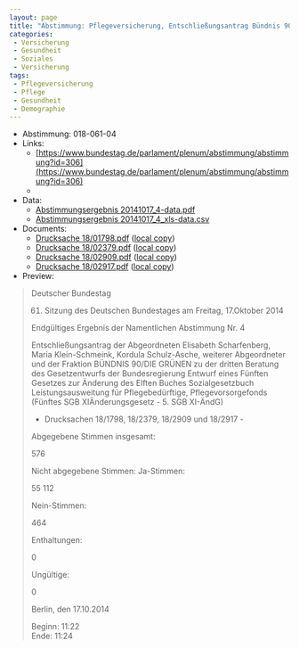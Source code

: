 ```yaml
---
layout: page
title: "Abstimmung: Pflegeversicherung, Entschließungsantrag Bündnis 90/Die Grünen"
categories:
 - Versicherung
 - Gesundheit
 - Soziales
 - Versicherung
tags:
 - Pflegeversicherung
 - Pflege
 - Gesundheit
 - Demographie
---
```


* Abstimmung: 018-061-04
* Links: 
    * [https://www.bundestag.de/parlament/plenum/abstimmung/abstimmung?id=306](https://www.bundestag.de/parlament/plenum/abstimmung/abstimmung?id=306)
    * 
* Data: 
    * [Abstimmungsergebnis 20141017_4-data.pdf](/res/abstimmungsliste/20141017_4-data.pdf)
    * [Abstimmungsergebnis 20141017_4_xls-data.csv](/res/abstimmungsliste/analyses/20141017_4_xls-data.csv)
* Documents: 
    * [Drucksache 18/01798.pdf](http://dip21.bundestag.de/dip21/btd/18/017/1801798.pdf) ([local copy](/res/abstimmungsdaten/018-061-04/1801798.pdf))
    * [Drucksache 18/02379.pdf](http://dip21.bundestag.de/dip21/btd/18/023/1802379.pdf) ([local copy](/res/abstimmungsdaten/018-061-04/1802379.pdf))
    * [Drucksache 18/02909.pdf](http://dip21.bundestag.de/dip21/btd/18/029/1802909.pdf) ([local copy](/res/abstimmungsdaten/018-061-04/1802909.pdf))
    * [Drucksache 18/02917.pdf](http://dip21.bundestag.de/dip21/btd/18/029/1802917.pdf) ([local copy](/res/abstimmungsdaten/018-061-04/1802917.pdf))
* Preview: 
> Deutscher Bundestag
> 
> 61. Sitzung des Deutschen Bundestages
> am Freitag, 17.Oktober 2014
> 
> Endgültiges Ergebnis der Namentlichen Abstimmung Nr. 4
> 
> Entschließungsantrag der Abgeordneten Elisabeth Scharfenberg, Maria Klein-Schmeink,
> Kordula Schulz-Asche, weiterer Abgeordneter und der Fraktion BÜNDNIS 90/DIE
> GRÜNEN
> zu der dritten Beratung des Gesetzentwurfs der Bundesregierung
> Entwurf eines Fünften Gesetzes zur Änderung des Elften Buches Sozialgesetzbuch Leistungsausweitung für Pflegebedürftige, Pflegevorsorgefonds (Fünftes SGB XIÄnderungsgesetz - 5. SGB XI-ÄndG)
> - Drucksachen 18/1798, 18/2379, 18/2909 und 18/2917 -
> 
> Abgegebene Stimmen insgesamt:
> 
> 576
> 
> Nicht abgegebene Stimmen:
> Ja-Stimmen:
> 
> 55
> 112
> 
> Nein-Stimmen:
> 
> 464
> 
> Enthaltungen:
> 
> 0
> 
> Ungültige:
> 
> 0
> 
> Berlin, den 17.10.2014
> 
> Beginn: 11:22  
> Ende: 11:24
